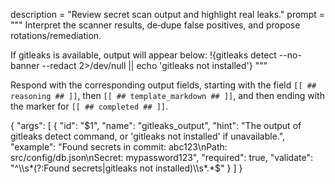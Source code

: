 description = "Review secret scan output and highlight real leaks."
prompt = """
Interpret the scanner results, de‑dupe false positives, and propose rotations/remediation.


If gitleaks is available, output will appear below:
!{gitleaks detect --no-banner --redact 2>/dev/null || echo 'gitleaks not installed'}
"""

Respond with the corresponding output fields, starting with the field `[[ ## reasoning ## ]]`, then `[[ ## template_markdown ## ]]`, and then ending with the marker for `[[ ## completed ## ]]`.

{
  "args": [
    {
      "id": "$1",
      "name": "gitleaks_output",
      "hint": "The output of gitleaks detect command, or 'gitleaks not installed' if unavailable.",
      "example": "Found secrets in commit: abc123\nPath: src/config/db.json\nSecret: mypassword123",
      "required": true,
      "validate": "^\\s*(?:Found secrets|gitleaks not installed)\\s*.*$"
    }
  ]
}
